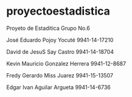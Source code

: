 # proyectoestadistica
Proyeto de Estaditica Grupo No.6

José Eduardo Pojoy Yocuté 9941-14-17210

David de JesuS Say Castro 9941-14-18704

Kevin Mauricio Gonzalez Herrera 9941-12-8687

Fredy Gerardo Miss Juarez 9941-15-13507

Edgar Ivan Aguilar Argueta 9941-14-6736 




